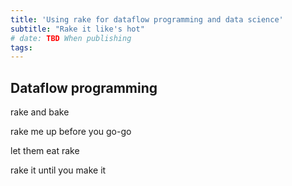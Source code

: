 ```yaml
---
title: 'Using rake for dataflow programming and data science'
subtitle: "Rake it like's hot"
# date: TBD When publishing
tags:
---
```


## Dataflow programming

rake and bake

rake me up before you go-go

let them eat rake

rake it until you make it
